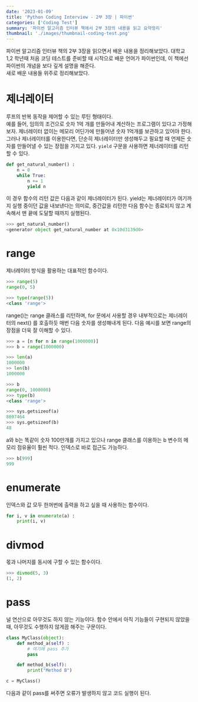 ```yaml
---
date: '2023-01-09'
title: 'Python Coding Interview - 2부 3장 | 파이썬'
categories: ['Coding Test']
summary: '파이썬 알고리즘 인터뷰 책에서 2부 3장의 내용을 읽고 요약정리'
thumbnail: './images/thumbnail-coding-test.png'
---
```


파이썬 알고리즘 인터뷰 책의 2부 3장을 읽으면서 배운 내용을 정리해보았다.
대학교 1,2 학년때 처음 코딩 테스트를 준비할 때 시작으로 배운 언어가 파이썬인데, 이 책에선 파이썬의 개념을 보다 깊게 설명을 해준다.  
새로 배운 내용들 위주로 정리해보았다.

# 제너레이터
루프의 반복 동작을 제어할 수 있는 루틴 형태이다.  
예를 들어, 임의의 조건으로 숫자 1억 개를 만들어내 계산하는 프로그램이 있다고 가정해보자. 제너레이터 없이는 메모리 어딘가에 만들어낸 숫자 1억개를 보관하고 있어야 한다.  
그러나 제너레이터를 이용한다면, 단순히 제너레이터만 생성해두고 필요할 때 언제든 숫자를 만들어낼 수 있는 장점을 가지고 있다.
`yield` 구문을 사용하면 제너레이터를 리턴할 수 있다.
```python
def get_natural_number() :
	n = 0
	while True:
		n += 1
		yield n
```
이 경우 함수의 리턴 값은 다음과 같이 제너레이터가 된다. yield는 제너레이터가 여기까지 실행 중이던 값을 내보낸다는 의미로, 중간값을 리턴한 다음 함수는 종료되지 않고 계속해서 맨 끝에 도달할 때까지 실행된다.
```python
>>> get_natural_number()
<generator object get_natural_number at 0x10d3139d0>
```

# range
제너레이터 방식을 활용하는 대표적인 함수이다.
```python
>>> range(5)
range(0, 5)

>>> type(range(5))
<class 'range'>
```
range()는 range 클래스를 리턴하며, for 문에서 사용할 경우 내부적으로는 제너레이터의 next() 를 호출하듯 매번 다음 숫자를 생성해내게 된다.
다음 예시를 보면 range의 장점을 더욱 잘 이해할 수 있다.

```python
>>> a = [n for n in range(1000000)]
>>> b = range(1000000)

>>> len(a)
1000000
>> len(b)
1000000

>>> b
range(0, 1000000)
>>> type(b)
<class 'range'>

>>> sys.getsizeof(a)
8697464
>>> sys.getsizeof(b)
48
```

a와 b는 똑같이 숫자 100만개를 가지고 있으나 range 클래스를 이용하는 b 변수의 메모리 점유율이 훨씬 적다. 인덱스로 바로 접근도 가능하다.
```python
>>> b[999]
999
```

# enumerate
인덱스와 값 모두 한꺼번에 출력을 하고 싶을 때 사용하는 함수이다.
```py
for i, v in enumerate(a) :
	print(i, v)
```

# divmod
몫과 나머지를 동시에 구할 수 있는 함수이다. 
```py
>>> divmod(5, 3)
(1, 2)
```

# pass
널 연산으로 아무것도 하지 않는 기능이다. 함수 안에서 아직 기능들이 구현되지 않았을 때, 아무것도 수행하지 않게끔 해주는 구문이다.
```py
class MyClass(object):
	def method_a(self) :
		# 여기에 pass 추가
		pass

	def method_b(self):
		print("Method B")

c = MyClass()
```
다음과 같이 pass를 써주면 오류가 발생하지 않고 코드 실행이 된다.




